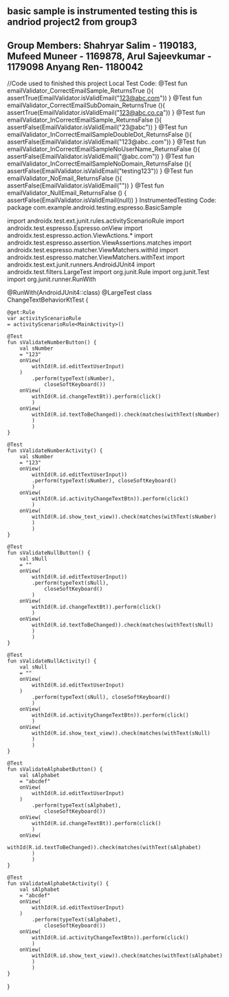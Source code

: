 basic sample is instrumented testing
this is andriod project2 from group3
-----------------------------------------------------

Group Members: 
Shahryar Salim - 1190183,
 Mufeed Muneer - 1169878,
 Arul Sajeevkumar - 1179098
Anyang Ren- 1180042
----------------------------------------------------
//Code used to finished this project
Local Test Code:
   @Test fun emailValidator_CorrectEmailSample_ReturnsTrue (){
        assertTrue(EmailValidator.isValidEmail("123@abc.com"))
    }
    @Test fun emailValidator_CorrectEmailSubDomain_ReturnsTrue (){
        assertTrue(EmailValidator.isValidEmail("123@abc.co.ca"))
    }
    @Test fun emailValidator_InCorrectEmailSample_ReturnsFalse (){
        assertFalse(EmailValidator.isValidEmail("23@abc"))
    }
    @Test fun emailValidator_InCorrectEmailSampleDoubleDot_ReturnsFalse (){
        assertFalse(EmailValidator.isValidEmail("123@abc..com"))
    }
    @Test fun emailValidator_InCorrectEmailSampleNoUserName_ReturnsFalse (){
        assertFalse(EmailValidator.isValidEmail("@abc.com"))
    }
    @Test fun emailValidator_InCorrectEmailSampleNoDomain_ReturnsFalse (){
        assertFalse(EmailValidator.isValidEmail("testing123"))
    }
    @Test fun emailValidator_NoEmail_ReturnsFalse (){
        assertFalse(EmailValidator.isValidEmail(""))
    }
    @Test fun emailValidator_NullEmail_ReturnsFalse () {
        assertFalse(EmailValidator.isValidEmail(null))
    }
InstrumentedTesting Code:
package com.example.android.testing.espresso.BasicSample

import androidx.test.ext.junit.rules.activityScenarioRule
import androidx.test.espresso.Espresso.onView
import androidx.test.espresso.action.ViewActions.*
import androidx.test.espresso.assertion.ViewAssertions.matches
import androidx.test.espresso.matcher.ViewMatchers.withId
import androidx.test.espresso.matcher.ViewMatchers.withText
import androidx.test.ext.junit.runners.AndroidJUnit4
import androidx.test.filters.LargeTest
import org.junit.Rule
import org.junit.Test
import org.junit.runner.RunWith

@RunWith(AndroidJUnit4::class)
@LargeTest
class ChangeTextBehaviorKtTest {

    @get:Rule
    var activityScenarioRule
    = activityScenarioRule<MainActivity>()

    @Test
    fun sValidateNumberButton() {
        val sNumber
        = "123"
        onView(
            withId(R.id.editTextUserInput)
        )
            .perform(typeText(sNumber),
                closeSoftKeyboard())
        onView(
            withId(R.id.changeTextBt)).perform(click()
            )
        onView(
            withId(R.id.textToBeChanged)).check(matches(withText(sNumber)
            )
            )
    }

    @Test
    fun sValidateNumberActivity() {
        val sNumber
        = "123"
        onView(
            withId(R.id.editTextUserInput))
            .perform(typeText(sNumber), closeSoftKeyboard()
            )
        onView(
            withId(R.id.activityChangeTextBtn)).perform(click()
            )
        onView(
            withId(R.id.show_text_view)).check(matches(withText(sNumber)
            )
            )
    }

    @Test
    fun sValidateNullButton() {
        val sNull
        = ""
        onView(
            withId(R.id.editTextUserInput))
            .perform(typeText(sNull),
                closeSoftKeyboard()
            )
        onView(
            withId(R.id.changeTextBt)).perform(click()
            )
        onView(
            withId(R.id.textToBeChanged)).check(matches(withText(sNull)
            )
            )
    }

    @Test
    fun sValidateNullActivity() {
        val sNull
        = ""
        onView(
            withId(R.id.editTextUserInput)
        )
            .perform(typeText(sNull), closeSoftKeyboard()
            )
        onView(
            withId(R.id.activityChangeTextBtn)).perform(click()
            )
        onView(
            withId(R.id.show_text_view)).check(matches(withText(sNull)
            )
            )
    }

    @Test
    fun sValidateAlphabetButton() {
        val sAlphabet
        = "abcdef"
        onView(
            withId(R.id.editTextUserInput)
        )
            .perform(typeText(sAlphabet),
                closeSoftKeyboard())
        onView(
            withId(R.id.changeTextBt)).perform(click()
            )
        onView(
            withId(R.id.textToBeChanged)).check(matches(withText(sAlphabet)
            )
            )
    }

    @Test
    fun sValidateAlphabetActivity() {
        val sAlphabet
        = "abcdef"
        onView(
            withId(R.id.editTextUserInput)
        )
            .perform(typeText(sAlphabet),
                closeSoftKeyboard())
        onView(
            withId(R.id.activityChangeTextBtn)).perform(click()
            )
        onView(
            withId(R.id.show_text_view)).check(matches(withText(sAlphabet)
            )
            )
    }
}

